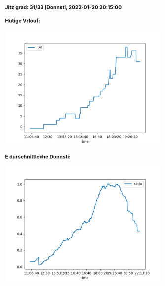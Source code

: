 ### Jitz grad: 31/33 (Donnsti, 2022-01-20 20:15:00

### Hütige Vrlouf:
![Graph](Today.png)

### E durschnittleche Donnsti:
![Graph](Donnsti.png)